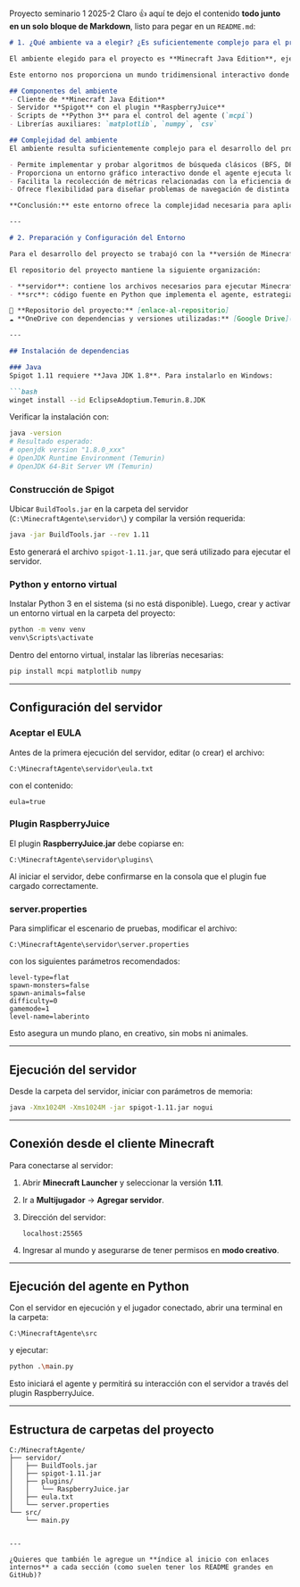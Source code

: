 Proyecto seminario 1 2025-2
Claro 👍 aquí te dejo el contenido **todo junto en un solo bloque de Markdown**, listo para pegar en un `README.md`:

````markdown
# 1. ¿Qué ambiente va a elegir? ¿Es suficientemente complejo para el proyecto complejo?

El ambiente elegido para el proyecto es **Minecraft Java Edition**, ejecutado en un servidor **Spigot** con el plugin **RaspberryJuice**, lo que permite el control mediante scripts en **Python** a través de la librería `mcpi`.  

Este entorno nos proporciona un mundo tridimensional interactivo donde es posible colocar y quitar bloques, mover agentes, y diseñar escenarios experimentales como laberintos controlados. Además, se complementa con herramientas de análisis y visualización en Python, tales como `matplotlib` y `numpy`, que facilitan la medición de métricas de rendimiento de los algoritmos.

## Componentes del ambiente
- Cliente de **Minecraft Java Edition**  
- Servidor **Spigot** con el plugin **RaspberryJuice**  
- Scripts de **Python 3** para el control del agente (`mcpi`)  
- Librerías auxiliares: `matplotlib`, `numpy`, `csv`  

## Complejidad del ambiente
El ambiente resulta suficientemente complejo para el desarrollo del proyecto, debido a las siguientes características:

- Permite implementar y probar algoritmos de búsqueda clásicos (BFS, DFS, A*, Greedy).  
- Proporciona un entorno gráfico interactivo donde el agente ejecuta los recorridos y las soluciones pueden observarse directamente.  
- Facilita la recolección de métricas relacionadas con la eficiencia de los algoritmos y la comparación entre distintas estrategias.  
- Ofrece flexibilidad para diseñar problemas de navegación de distinta dificultad, como laberintos de diferentes tamaños y configuraciones.  

**Conclusión:** este entorno ofrece la complejidad necesaria para aplicar, comparar y analizar algoritmos de búsqueda en un contexto visual y dinámico, lo que lo hace adecuado para el proyecto.  

---

# 2. Preparación y Configuración del Entorno

Para el desarrollo del proyecto se trabajó con la **versión de Minecraft 1.11**, asegurando compatibilidad entre el servidor Spigot, el plugin RaspberryJuice y la API de Python `mcpi`.  

El repositorio del proyecto mantiene la siguiente organización:

- **servidor**: contiene los archivos necesarios para ejecutar Minecraft (`BuildTools`, `spigot-1.11.jar`, el plugin RaspberryJuice, configuración del servidor).  
- **src**: código fuente en Python que implementa el agente, estrategias de búsqueda y generación de métricas.  

📂 **Repositorio del proyecto:** [enlace-al-repositorio]  
☁️ **OneDrive con dependencias y versiones utilizadas:** [Google Drive](https://drive.google.com/drive/folders/1k0YW0Tz8DlNd0vtrD2Yc2JMkU5tlLdX1?usp=drive_link)

---

## Instalación de dependencias

### Java
Spigot 1.11 requiere **Java JDK 1.8**. Para instalarlo en Windows:

```bash
winget install --id EclipseAdoptium.Temurin.8.JDK
````

Verificar la instalación con:

```bash
java -version
# Resultado esperado:
# openjdk version "1.8.0_xxx"
# OpenJDK Runtime Environment (Temurin) 
# OpenJDK 64-Bit Server VM (Temurin)
```

### Construcción de Spigot

Ubicar `BuildTools.jar` en la carpeta del servidor (`C:\MinecraftAgente\servidor\`) y compilar la versión requerida:

```bash
java -jar BuildTools.jar --rev 1.11
```

Esto generará el archivo `spigot-1.11.jar`, que será utilizado para ejecutar el servidor.

### Python y entorno virtual

Instalar Python 3 en el sistema (si no está disponible). Luego, crear y activar un entorno virtual en la carpeta del proyecto:

```bash
python -m venv venv
venv\Scripts\activate
```

Dentro del entorno virtual, instalar las librerías necesarias:

```bash
pip install mcpi matplotlib numpy
```

---

## Configuración del servidor

### Aceptar el EULA

Antes de la primera ejecución del servidor, editar (o crear) el archivo:

```
C:\MinecraftAgente\servidor\eula.txt
```

con el contenido:

```
eula=true
```

### Plugin RaspberryJuice

El plugin **RaspberryJuice.jar** debe copiarse en:

```
C:\MinecraftAgente\servidor\plugins\
```

Al iniciar el servidor, debe confirmarse en la consola que el plugin fue cargado correctamente.

### server.properties

Para simplificar el escenario de pruebas, modificar el archivo:

```
C:\MinecraftAgente\servidor\server.properties
```

con los siguientes parámetros recomendados:

```
level-type=flat
spawn-monsters=false
spawn-animals=false
difficulty=0
gamemode=1
level-name=laberinto
```

Esto asegura un mundo plano, en creativo, sin mobs ni animales.

---

## Ejecución del servidor

Desde la carpeta del servidor, iniciar con parámetros de memoria:

```bash
java -Xmx1024M -Xms1024M -jar spigot-1.11.jar nogui
```

---

## Conexión desde el cliente Minecraft

Para conectarse al servidor:

1. Abrir **Minecraft Launcher** y seleccionar la versión **1.11**.

2. Ir a **Multijugador** → **Agregar servidor**.

3. Dirección del servidor:

   ```
   localhost:25565
   ```

4. Ingresar al mundo y asegurarse de tener permisos en **modo creativo**.

---

## Ejecución del agente en Python

Con el servidor en ejecución y el jugador conectado, abrir una terminal en la carpeta:

```
C:\MinecraftAgente\src
```

y ejecutar:

```bash
python .\main.py
```

Esto iniciará el agente y permitirá su interacción con el servidor a través del plugin RaspberryJuice.

---

## Estructura de carpetas del proyecto

```plaintext
C:/MinecraftAgente/
├── servidor/
│   ├── BuildTools.jar
│   ├── spigot-1.11.jar
│   ├── plugins/
│   │   └── RaspberryJuice.jar
│   ├── eula.txt
│   └── server.properties
└── src/
    └── main.py
```

```

---

¿Quieres que también le agregue un **índice al inicio con enlaces internos** a cada sección (como suelen tener los README grandes en GitHub)?
```
